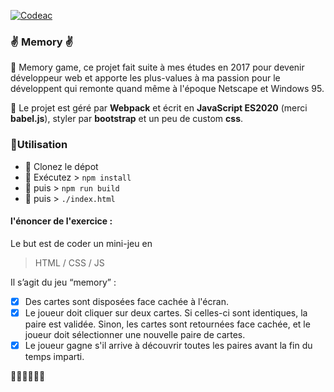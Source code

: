 [![Codeac](https://static.codeac.io/badges/2-107200066.svg "Codeac.io")](https://app.codeac.io/github/Yecodeo/Jgame)

### ✌️ Memory ✌️

🚩 Memory game, ce projet fait suite à mes études en 2017 pour devenir développeur web et apporte les plus-values à ma passion pour le développent qui remonte quand même à l'époque Netscape et Windows 95.

🚩 Le projet est géré par **Webpack** et écrit en **JavaScript ES2020** (merci **babel.js**), styler par **bootstrap** et un peu de custom **css**.

### 🙏Utilisation

 - 🔵 Clonez le dépot   
 - 🔵 Exécutez > `npm install`
 - 🔵 puis > `npm run build`   
 - 🔵 puis > `./index.html`

#### l'énoncer de l'exercice :
Le but est de coder un mini-jeu en 

> HTML / CSS / JS

Il s’agit du jeu “memory” :

 - [x] Des cartes sont disposées face cachée à l'écran.
 - [x] Le joueur doit cliquer sur deux cartes. Si celles-ci sont identiques, la paire est validée. Sinon, les cartes sont retournées face cachée, et le joueur doit sélectionner une nouvelle paire de cartes.
 - [x] Le joueur gagne s'il arrive à découvrir toutes les paires avant la fin du temps imparti.

🚀🚀🚀🚀🚀🚀
